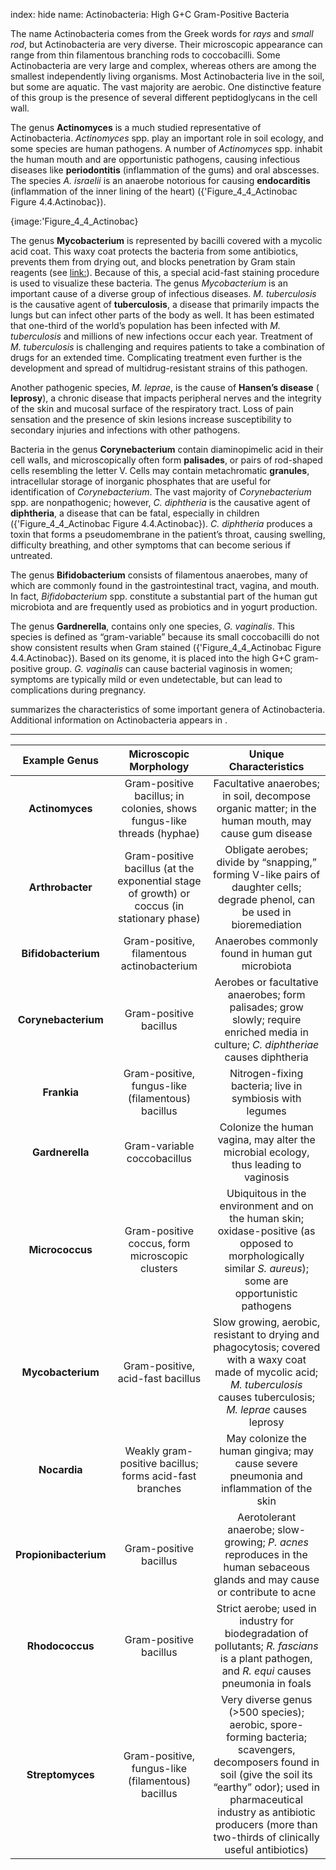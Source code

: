 index: hide
name: Actinobacteria: High G+C Gram-Positive Bacteria

The name Actinobacteria comes from the Greek words for  *rays* and  *small rod*, but Actinobacteria are very diverse. Their microscopic appearance can range from thin filamentous branching rods to coccobacilli. Some Actinobacteria are very large and complex, whereas others are among the smallest independently living organisms. Most Actinobacteria live in the soil, but some are aquatic. The vast majority are aerobic. One distinctive feature of this group is the presence of several different peptidoglycans in the cell wall.

The genus  **Actinomyces** is a much studied representative of Actinobacteria.  *Actinomyces* spp. play an important role in soil ecology, and some species are human pathogens. A number of  *Actinomyces* spp. inhabit the human mouth and are opportunistic pathogens, causing infectious diseases like  **periodontitis** (inflammation of the gums) and oral abscesses. The species  *A. israelii* is an anaerobe notorious for causing  **endocarditis** (inflammation of the inner lining of the heart) ({'Figure_4_4_Actinobac Figure 4.4.Actinobac}).


{image:'Figure_4_4_Actinobac}
        

The genus  **Mycobacterium** is represented by bacilli covered with a mycolic acid coat. This waxy coat protects the bacteria from some antibiotics, prevents them from drying out, and blocks penetration by Gram stain reagents (see <link:>). Because of this, a special acid-fast staining procedure is used to visualize these bacteria. The genus  *Mycobacterium* is an important cause of a diverse group of infectious diseases.  *M. tuberculosis* is the causative agent of  **tuberculosis**, a disease that primarily impacts the lungs but can infect other parts of the body as well. It has been estimated that one-third of the world’s population has been infected with  *M. tuberculosis* and millions of new infections occur each year. Treatment of  *M. tuberculosis* is challenging and requires patients to take a combination of drugs for an extended time. Complicating treatment even further is the development and spread of multidrug-resistant strains of this pathogen.

Another pathogenic species,  *M. leprae*, is the cause of  **Hansen’s disease** ( **leprosy**), a chronic disease that impacts peripheral nerves and the integrity of the skin and mucosal surface of the respiratory tract. Loss of pain sensation and the presence of skin lesions increase susceptibility to secondary injuries and infections with other pathogens.

Bacteria in the genus  **Corynebacterium** contain diaminopimelic acid in their cell walls, and microscopically often form  **palisades**, or pairs of rod-shaped cells resembling the letter V. Cells may contain metachromatic  **granules**, intracellular storage of inorganic phosphates that are useful for identification of  *Corynebacterium*. The vast majority of  *Corynebacterium* spp. are nonpathogenic; however,  *C. diphtheria* is the causative agent of  **diphtheria**, a disease that can be fatal, especially in children ({'Figure_4_4_Actinobac Figure 4.4.Actinobac}).  *C. diphtheria* produces a toxin that forms a pseudomembrane in the patient’s throat, causing swelling, difficulty breathing, and other symptoms that can become serious if untreated.

The genus  **Bifidobacterium** consists of filamentous anaerobes, many of which are commonly found in the gastrointestinal tract, vagina, and mouth. In fact,  *Bifidobacterium* spp. constitute a substantial part of the human gut microbiota and are frequently used as probiotics and in yogurt production.

The genus  **Gardnerella**, contains only one species,  *G. vaginalis*. This species is defined as “gram-variable” because its small coccobacilli do not show consistent results when Gram stained ({'Figure_4_4_Actinobac Figure 4.4.Actinobac}). Based on its genome, it is placed into the high G+C gram-positive group.  *G. vaginalis* can cause bacterial vaginosis in women; symptoms are typically mild or even undetectable, but can lead to complications during pregnancy.

 summarizes the characteristics of some important genera of Actinobacteria. Additional information on Actinobacteria appears in .


****

| Example Genus | Microscopic Morphology | Unique Characteristics |
|:-:|:-:|:-:|
|  **Actinomyces** | Gram-positive bacillus; in colonies, shows fungus-like threads (hyphae) | Facultative anaerobes; in soil, decompose organic matter; in the human mouth, may cause gum disease |
|  **Arthrobacter** | Gram-positive bacillus (at the exponential stage of growth) or coccus (in stationary phase) | Obligate aerobes; divide by “snapping,” forming V-like pairs of daughter cells; degrade phenol, can be used in bioremediation |
|  **Bifidobacterium** | Gram-positive, filamentous actinobacterium | Anaerobes commonly found in human gut microbiota |
|  **Corynebacterium** | Gram-positive bacillus | Aerobes or facultative anaerobes; form palisades; grow slowly; require enriched media in culture;  *C. diphtheriae* causes diphtheria |
|  **Frankia** | Gram-positive, fungus-like (filamentous) bacillus | Nitrogen-fixing bacteria; live in symbiosis with legumes |
|  **Gardnerella** | Gram-variable coccobacillus | Colonize the human vagina, may alter the microbial ecology, thus leading to vaginosis |
|  **Micrococcus** | Gram-positive coccus, form microscopic clusters | Ubiquitous in the environment and on the human skin; oxidase-positive (as opposed to morphologically similar  *S. aureus*); some are opportunistic pathogens |
|  **Mycobacterium** | Gram-positive, acid-fast bacillus | Slow growing, aerobic, resistant to drying and phagocytosis; covered with a waxy coat made of mycolic acid;  *M. tuberculosis* causes tuberculosis;  *M. leprae* causes leprosy |
|  **Nocardia** | Weakly gram-positive bacillus; forms acid-fast branches | May colonize the human gingiva; may cause severe pneumonia and inflammation of the skin |
|  **Propionibacterium** | Gram-positive bacillus | Aerotolerant anaerobe; slow-growing;  *P. acnes* reproduces in the human sebaceous glands and may cause or contribute to acne |
|  **Rhodococcus** | Gram-positive bacillus | Strict aerobe; used in industry for biodegradation of pollutants;  *R. fascians* is a plant pathogen, and  *R. equi* causes pneumonia in foals |
|  **Streptomyces** | Gram-positive, fungus-like (filamentous) bacillus | Very diverse genus (>500 species); aerobic, spore-forming bacteria; scavengers, decomposers found in soil (give the soil its “earthy” odor); used in pharmaceutical industry as antibiotic producers (more than two-thirds of clinically useful antibiotics) |
    
